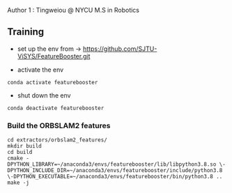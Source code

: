 Author 1 : Tingweiou @ NYCU M.S in Robotics

## Training
- set up the env from -> https://github.com/SJTU-ViSYS/FeatureBooster.git

- activate the env
```
conda activate featurebooster
```

- shut down the env
```
conda deactivate featurebooster
```

### Build the ORBSLAM2 features
```
cd extractors/orbslam2_features/
mkdir build
cd build
cmake -DPYTHON_LIBRARY=~/anaconda3/envs/featurebooster/lib/libpython3.8.so \-DPYTHON_INCLUDE_DIR=~/anaconda3/envs/featurebooster/include/python3.8 \-DPYTHON_EXECUTABLE=~/anaconda3/envs/featurebooster/bin/python3.8 ..
make -j
```
